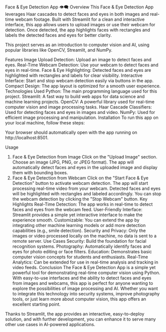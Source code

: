 Face & Eye Detection App 👁️‍🗨️
Overview
This Face & Eye Detection App leverages Haar cascades to detect faces and eyes in both images and real-time webcam footage. Built with Streamlit for a clean and interactive interface, this app allows users to upload images or use their webcam for detection. Once detected, the app highlights faces with rectangles and labels the detected faces and eyes for better clarity.

This project serves as an introduction to computer vision and AI, using popular libraries like OpenCV, Streamlit, and NumPy.

Features
Image Upload Detection: Upload an image to detect faces and eyes.
Real-Time Webcam Detection: Use your webcam to detect faces and eyes in real-time.
Face & Eye Highlighting: Detected faces and eyes are highlighted with rectangles and labels for clear visibility.
Interactive Interface: Start and stop webcam detection easily via buttons in the app.
Compact Design: The app layout is optimized for a smooth user experience.
Technologies Used
Python: The main programming language used for this project.
Streamlit: A fast way to build web apps for data science and machine learning projects.
OpenCV: A powerful library used for real-time computer vision and image processing tasks.
Haar Cascade Classifiers: Used for detecting faces and eyes in images and video.
NumPy: Used for efficient image processing and manipulation.
Installation
To run this app on your local machine, follow these steps:

Your browser should automatically open with the app running on http://localhost:8501.

Usage
1. Face & Eye Detection from Image
Click on the "Upload Image" section.
Choose an image (JPG, PNG, or JPEG format).
The app will automatically detect faces and eyes in the uploaded image and display them with bounding boxes.
2. Face & Eye Detection from Webcam
Click on the "Start Face & Eye Detection" button to activate webcam detection.
The app will start processing real-time video from your webcam.
Detected faces and eyes will be highlighted with rectangles and labeled accordingly.
You can stop the webcam detection by clicking the "Stop Webcam" button.
Key Highlights
Real-Time Detection: The app works in real-time to detect faces and eyes from the webcam feed.
User-Friendly Interface: Streamlit provides a simple yet interactive interface to make the experience smooth.
Customizable: You can extend the app by integrating other machine learning models or add more detection capabilities (e.g., smile detection).
Security and Privacy: Only the images or video processed locally on the machine, no data is sent to a remote server.
Use Cases
Security: Build the foundation for facial recognition systems.
Photography: Automatically identify faces and eyes for photo editing or face filters.
Education: Demonstrates basic computer vision concepts for students and enthusiasts.
Real-Time Analytics: Can be extended for use in real-time analysis and tracking in video feeds.
Conclusion
The Face & Eye Detection App is a simple yet powerful tool for demonstrating real-time computer vision using Python. With easy-to-use interfaces and the ability to detect faces and eyes from images and webcams, this app is perfect for anyone wanting to explore the possibilities of image processing and AI. Whether you want to integrate this technology into security systems, improve photography tools, or just learn more about computer vision, this app offers an excellent starting point.

Thanks to Streamlit, the app provides an interactive, easy-to-deploy solution, and with further development, you can enhance it to serve many other use cases in AI-powered applications.







